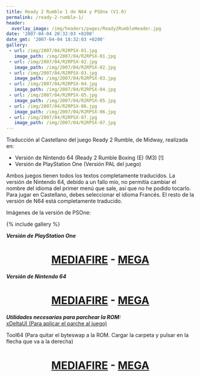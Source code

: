 ```yaml
---
title: Ready 2 Rumble 1 de N64 y PSOne (V1.0)
permalink: /ready-2-rumble-1/
header:
  overlay_image: /img/headers/pages/Ready2RumbleHeader.jpg
date: '2007-04-04 20:32:03 +0200'
date_gmt: '2007-04-04 18:32:03 +0200'
gallery:
 - url: /img/2007/04/R2RPSX-01.jpg
   image_path: /img/2007/04/R2RPSX-01.jpg
 - url: /img/2007/04/R2RPSX-02.jpg
   image_path: /img/2007/04/R2RPSX-02.jpg
 - url: /img/2007/04/R2RPSX-03.jpg
   image_path: /img/2007/04/R2RPSX-03.jpg
 - url: /img/2007/04/R2RPSX-04.jpg
   image_path: /img/2007/04/R2RPSX-04.jpg
 - url: /img/2007/04/R2RPSX-05.jpg
   image_path: /img/2007/04/R2RPSX-05.jpg
 - url: /img/2007/04/R2RPSX-06.jpg
   image_path: /img/2007/04/R2RPSX-06.jpg
 - url: /img/2007/04/R2RPSX-07.jpg
   image_path: /img/2007/04/R2RPSX-07.jpg
---
```

Traducción al Castellano del juego Ready 2 Rumble, de Midway, realizada en:  
- Versión de Nintendo 64 (Ready 2 Rumble Boxing (E) (M3) [!]  
- Versión de PlayStation One (Versión PAL del juego)

Ambos juegos tienen todos los textos completamente traducidos. La versión de Nintendo 64, 
debido a un fallo mío, no permitía cambiar el nombre del idioma del primer menú que sale, 
así que no he podido tocarlo. Para jugar en Castellano, debes seleccionar el idioma Francés. 
El resto de la versión de N64 está completamente traducido.

Imágenes de la versión de PSOne:

{% include gallery %}

_**Versión de PlayStation One**_

<h1 style="text-align: center;"><strong><a href="http://www.mediafire.com/download/a3t3ol5dakefqa8/Ready2Rumble-PSX-PAL.7z">MEDIAFIRE</a> - 
<a href="https://mega.nz/#!AR8xGDBD!cvqDLrhR9Y9eDCGo_W4Lf-x9ajylpxfjZ3HVLdjdVIQ">MEGA</a></strong></h1>

_**Versión de Nintendo 64**_

<h1 style="text-align: center;"><strong><a href="http://www.mediafire.com/download/mdfdpl2up3j1cmi/Ready2Rumble-N64-%28E%29%28M3%29%5B%21%5D.7z">MEDIAFIRE</a> - 
<a href="https://mega.nz/#!tRkmGCzI!zI7qEuUqQ4DaM2rN9kM3zTcKrjXQvvKRm7ssJ2d0GyA">MEGA</a></strong></h1>

_**Utilidades necesarias para parchear la ROM:**_  
[xDeltaUI (Para aplicar el parche al juego)](http://www.romhacking.net/utilities/598/)

Tool64 (Para quitar el byteswap a la ROM. Cargar la carpeta y pulsar en la flecha que va a la derecha)

<h1 style="text-align: center;"><strong><a href="http://www.mediafire.com/download/5z5e3813mdqp8tm/Tool64_v1.11Beta1.zip">MEDIAFIRE</a> - <a href="https://mega.nz/#!sZM3EaaL!6VxPMLqdJ4L1eCnqqiMkNaYB0Xr0e9L3tOKe9y8eXHI">MEGA</a></strong></h1>
